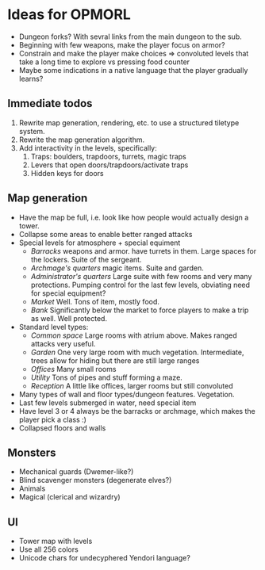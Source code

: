 # Ideas for OPMORL

  * Dungeon forks? With sevral links from the main dungeon to the sub.
  * Beginning with few weapons, make the player focus on armor?
  * Constrain and make the player make choices => convoluted levels
    that take a long time to explore vs pressing food counter
  * Maybe some indications in a native language that the player
    gradually learns?


## Immediate todos

  1. Rewrite map generation, rendering, etc. to use a structured
    tiletype system.
  2. Rewrite the map generation algorithm.
  3. Add interactivity in the levels, specifically:
     1. Traps: boulders, trapdoors, turrets, magic traps
     1. Levers that open doors/trapdoors/activate traps
     2. Hidden keys for doors


## Map generation

  * Have the map be full, i.e. look like how people would actually
    design a tower.
  * Collapse some areas to enable better ranged attacks
  * Special levels for atmosphere + special equiment
      * *Barracks* weapons and armor. have turrets in them. Large
      spaces for the lockers. Suite of the sergeant.
      * *Archmage's quarters* magic items. Suite and garden.
      * *Administrator's quarters* Large suite with few rooms and very
      many protections. Pumping control for the last few levels,
      obviating need for special equipment?
      * *Market* Well. Tons of item, mostly food.
      * *Bank* Significantly below the market to force players to
      make a trip as well. Well protected.
  * Standard level types:
      * *Common space* Large rooms with atrium above. Makes ranged
      attacks very useful.
      * *Garden* One very large room with much vegetation. Intermediate,
      trees allow for hiding but there are still large ranges
      * *Offices* Many small rooms
      * *Utility* Tons of pipes and stuff forming a maze.
      * *Reception* A little like offices, larger rooms but still
      convoluted
  * Many types of wall and floor types/dungeon features. Vegetation.
  * Last few levels submerged in water, need special item
  * Have level 3 or 4 always be the barracks or archmage, which makes
    the player pick a class :)
  * Collapsed floors and walls
  
## Monsters
  
  * Mechanical guards (Dwemer-like?)
  * Blind scavenger monsters (degenerate elves?)
  * Animals
  * Magical (clerical and wizardry)
  
## UI

  * Tower map with levels
  * Use all 256 colors
  * Unicode chars for undecyphered Yendori language?
  